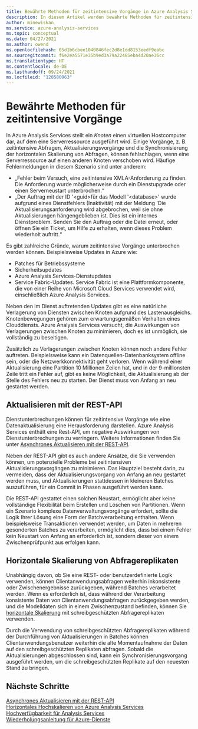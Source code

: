 ```yaml
---
title: Bewährte Methoden für zeitintensive Vorgänge in Azure Analysis Services | Microsoft-Dokumentation
description: In diesem Artikel werden bewährte Methoden für zeitintensive Vorgänge beschrieben.
author: minewiskan
ms.service: azure-analysis-services
ms.topic: conceptual
ms.date: 04/27/2021
ms.author: owend
ms.openlocfilehash: 65d1b6cbee1040846fec2d8e1dd8153eedf9eabc
ms.sourcegitcommit: f6e2ea5571e35b9ed3a79a22485eba4d20ae36cc
ms.translationtype: HT
ms.contentlocale: de-DE
ms.lasthandoff: 09/24/2021
ms.locfileid: "128580963"
---
```

# <a name="best-practices-for-long-running-operations"></a>Bewährte Methoden für zeitintensive Vorgänge

In Azure Analysis Services stellt ein *Knoten* einen virtuellen Hostcomputer dar, auf dem eine Serverressource ausgeführt wird. Einige Vorgänge, z. B. zeitintensive Abfragen, Aktualisierungsvorgänge und die Synchronisierung der horizontalen Skalierung von Abfragen, können fehlschlagen, wenn eine Serverressource auf einen anderen Knoten verschoben wird. Häufige Fehlermeldungen in diesem Szenario sind unter anderem:

- „Fehler beim Versuch, eine zeitintensive XMLA-Anforderung zu finden. Die Anforderung wurde möglicherweise durch ein Dienstupgrade oder einen Serverneustart unterbrochen.“
- „Der Auftrag mit der ID '\<guid\>für das Modell '\<database\>' wurde aufgrund eines Dienstfehlers (Inaktivität) mit der Meldung 'Die Aktualisierungsanforderung wird abgebrochen, weil sie ohne Aktualisierungen hängengeblieben ist. Dies ist ein internes Dienstproblem. Senden Sie den Auftrag oder die Datei erneut, oder öffnen Sie ein Ticket, um Hilfe zu erhalten, wenn dieses Problem wiederholt auftritt.“

Es gibt zahlreiche Gründe, warum zeitintensive Vorgänge unterbrochen werden können. Beispielsweise Updates in Azure wie: 
- Patches für Betriebssysteme 
- Sicherheitsupdates
- Azure Analysis Services-Dienstupdates
- Service Fabric-Updates. Service Fabric ist eine Plattformkomponente, die von einer Reihe von Microsoft Cloud Services verwendet wird, einschließlich Azure Analysis Services.

Neben den im Dienst auftretenden Updates gibt es eine natürliche Verlagerung von Diensten zwischen Knoten aufgrund des Lastenausgleichs. Knotenbewegungen gehören zum erwartungsgemäßen Verhalten eines Clouddiensts. Azure Analysis Services versucht, die Auswirkungen von Verlagerungen zwischen Knoten zu minimieren, doch es ist unmöglich, sie vollständig zu beseitigen. 

Zusätzlich zu Verlagerungen zwischen Knoten können noch andere Fehler auftreten. Beispielsweise kann ein Datenquellen-Datenbanksystem offline sein, oder die Netzwerkkonnektivität geht verloren. Wenn während einer Aktualisierung eine Partition 10 Millionen Zeilen hat, und in der 9-millionsten Zeile tritt ein Fehler auf, gibt es keine Möglichkeit, die Aktualisierung ab der Stelle des Fehlers neu zu starten. Der Dienst muss von Anfang an neu gestartet werden. 

## <a name="refresh-rest-api"></a>Aktualisieren mit der REST-API

Dienstunterbrechungen können für zeitintensive Vorgänge wie eine Datenaktualisierung eine Herausforderung darstellen. Azure Analysis Services enthält eine Rest-API, um negative Auswirkungen von Dienstunterbrechungen zu verringern. Weitere Informationen finden Sie unter [Asynchrones Aktualisieren mit der REST-API](analysis-services-async-refresh.md).
 
Neben der REST-API gibt es auch andere Ansätze, die Sie verwenden können, um potenzielle Probleme bei zeitintensiven Aktualisierungsvorgängen zu minimieren. Das Hauptziel besteht darin, zu vermeiden, dass der Aktualisierungsvorgang von Anfang an neu gestartet werden muss, und Aktualisierungen stattdessen in kleineren Batches auszuführen, für ein Commit in Phasen ausgeführt werden kann. 
 
Die REST-API gestattet einen solchen Neustart, ermöglicht aber keine vollständige Flexibilität beim Erstellen und Löschen von Partitionen. Wenn ein Szenario komplexe Datenverwaltungsvorgänge erfordert, sollte die Logik Ihrer Lösung eine Form der Batchverarbeitung enthalten. Wenn beispielsweise Transaktionen verwendet werden, um Daten in mehreren gesonderten Batches zu verarbeiten, ermöglicht dies, dass bei einem Fehler kein Neustart von Anfang an erforderlich ist, sondern dieser von einem Zwischenprüfpunkt aus erfolgen kann. 
 
## <a name="scale-out-query-replicas"></a>Horizontale Skalierung von Abfragereplikaten

Unabhängig davon, ob Sie eine REST- oder benutzerdefinierte Logik verwenden, können Clientanwendungsabfragen weiterhin inkonsistente oder Zwischenergebnisse zurückgeben, während Batches verarbeitet werden. Wenn es erforderlich ist, dass während der Verarbeitung konsistente Daten von Clientanwendungsabfragen zurückgegeben werden, und die Modelldaten sich in einem Zwischenzustand befinden, können Sie [horizontale Skalierung](analysis-services-scale-out.md) mit schreibgeschützten Abfragereplikaten verwenden.

Durch die Verwendung von schreibgeschützten Abfragereplikaten während der Durchführung von Aktualisierungen in Batches können Clientanwendungsbenutzer weiterhin die alte Momentaufnahme der Daten auf den schreibgeschützten Replikaten abfragen. Sobald die Aktualisierungen abgeschlossen sind, kann ein Synchronisierungsvorgang ausgeführt werden, um die schreibgeschützten Replikate auf den neuesten Stand zu bringen.


## <a name="next-steps"></a>Nächste Schritte

[Asynchrones Aktualisieren mit der REST-API](analysis-services-async-refresh.md)  
[Horizontales Hochskalieren von Azure Analysis Services](analysis-services-scale-out.md)  
[Hochverfügbarkeit für Analysis Services](analysis-services-bcdr.md)  
[Wiederholungsanleitung für Azure-Dienste](/azure/architecture/best-practices/retry-service-specific)